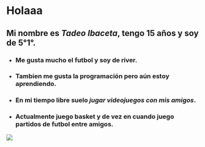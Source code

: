 # Holaaa
## Mi nombre es _***Tadeo Ibaceta***_, tengo 15 años y soy de 5°1°.
* ### Me gusta mucho el futbol y soy de **river**. 

* ### Tambien me gusta la **programación** pero aún estoy aprendiendo.
* ### En mi tiempo libre suelo *jugar videojuegos con mis amigos*.
* ### Actualmente juego basket y de vez en cuando juego partidos de futbol entre amigos.
 ![](https://i2.wp.com/68.media.tumblr.com/f05cfeb484bdfc6fc5730f3b45acbb48/tumblr_oqc8plRaYu1tf8a5ao1_500.gif?w/u003d747)


